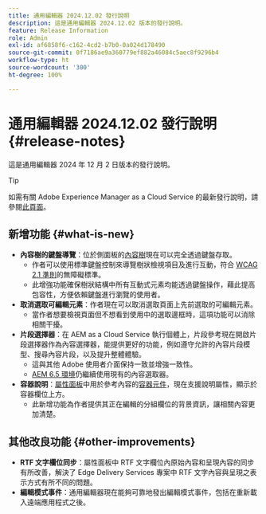 ```yaml
---
title: 通用編輯器 2024.12.02 發行說明
description: 這是通用編輯器 2024.12.02 版本的發行說明。
feature: Release Information
role: Admin
exl-id: af6858f6-c162-4cd2-b7b0-0a024d178490
source-git-commit: 0f7186ae9a360779ef882a46084c5aec8f9296b4
workflow-type: ht
source-wordcount: '300'
ht-degree: 100%

---
```


# 通用編輯器 2024.12.02 發行說明 {#release-notes}

這是通用編輯器 2024 年 12 月 2 日版本的發行說明。

>[!TIP]
>
>如需有關 Adobe Experience Manager as a Cloud Service 的最新發行說明，請參閱[此頁面](/help/release-notes/release-notes-cloud/release-notes-current.md)。

## 新增功能 {#what-is-new}

* **內容樹的鍵盤導覽**：位於側面板的[內容樹](/help/sites-cloud/authoring/universal-editor/navigation.md#content-tree-mode)現在可以完全透過鍵盤存取。
   * 作者可以使用標準鍵盤控制來導覽樹狀檢視項目及進行互動，符合 [WCAG 2.1 準則](/help/sites-cloud/authoring/page-editor/accessible-content.md)的無障礙標準。
   * 此增強功能確保樹狀結構中所有互動式元素均能透過鍵盤操作，藉此提高包容性，方便依賴鍵盤進行瀏覽的使用者。
* **取消選取可編輯元素**：作者現在可以取消選取頁面上先前選取的可編輯元素。
   * 當作者想要檢視頁面但不想看到使用中的選取邊框時，這項功能可以消除相關干擾。
* **片段選擇器**：在 AEM as a Cloud Service 執行個體上，片段參考現在開啟片段選擇器作為內容選擇器，能提供更好的功能，例如遵守允許的內容片段模型、搜尋內容片段，以及提升整體體驗。
   * 這與其他 Adobe 使用者介面保持一致並增強一致性。
   * [AEM 6.5 環境](https://experienceleague.adobe.com/zh-hant/docs/experience-manager-65/content/implementing/developing/headless/universal-editor/introduction)仍繼續使用現有的內容選取器。
* **容器說明**：[屬性面板](/help/sites-cloud/authoring/universal-editor/navigation.md#properties-panel-properties-rail)中用於參考內容的[容器元件](/help/implementing/universal-editor/field-types.md#container)，現在支援說明屬性，顯示於容器欄位上方。
   * 此新增功能為作者提供其正在編輯的分組欄位的背景資訊，讓相關內容更加清楚。

## 其他改良功能 {#other-improvements}

* **RTF 文字欄位同步**：屬性面板中 RTF 文字欄位內原始內容和呈現內容的同步有所改善，解決了 Edge Delivery Services 專案中 RTF 文字內容與呈現之表示方式有所不同的問題。
* **編輯模式事件**：通用編輯器現在能夠可靠地發出編輯模式事件，包括在重新載入遠端應用程式之後。
